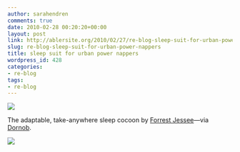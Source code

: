 ```yaml
---
author: sarahendren
comments: true
date: 2010-02-28 00:20:20+00:00
layout: post
link: http://ablersite.org/2010/02/27/re-blog-sleep-suit-for-urban-power-nappers/
slug: re-blog-sleep-suit-for-urban-power-nappers
title: sleep suit for urban power nappers
wordpress_id: 428
categories:
- re-blog
tags:
- re-blog
---
```


[![](http://ablersite.files.wordpress.com/2010/02/sleep-suit-clothing-bag.jpg)](http://ablersite.files.wordpress.com/2010/02/sleep-suit-clothing-bag.jpg)

The adaptable, take-anywhere sleep cocoon by [Forrest Jessee](http://www.forrestjessee.com/?p=1)—via [Dornob](http://dornob.com/).

[![](http://ablersite.files.wordpress.com/2010/02/sleep-suit-in-action.jpg)](http://ablersite.files.wordpress.com/2010/02/sleep-suit-in-action.jpg)
